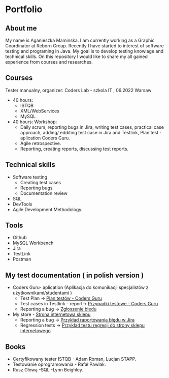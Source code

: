# Portfolio
## About me
My name is Aganieszka Maminska. I am currently working as a Graphic Coordinator at Reborn Group. Recently I have started to interest of software testing and programing in Java. My goal is to develop testing knowlage and technical skills. On this repository I would like to share my all gained experience from courses and researches.
## Courses
Tester manualny,
organizer: Coders Lab - szkola IT , 06.2022 Warsaw
* 40 hours: 
  * ISTQB
  * XML/WebServices
  * MySQL
* 40 hours: Workshop:
  * Daily scrum, reporting bugs in Jira, writing test cases, practical case approach,
adding/ edditing test case in Jira and Testlink, Plan test - aplication Coders Guru.
  * Agile retrospective. 
  * Reporting, creating reports, discussing test reports.
## Technical skills
 * Software testing
   * Creating test cases
   * Reporting bugs
   * Documentation review
 * SQL
 * DevTools
 * Agile Development Methodology.
## Tools
 * Github
 * MySQL Workbench
 * Jira
 * TestLink
 * Postman
## My test documentation ( in polish version )
 * Coders Guru- aplication (Aplikacja do komunikacji specjalistów z użytkownikami/studentami )
   * Test Plan -> [Plan testów - Coders Guru](../main/Wzor_Plan%20test%C3%B3w%20Coders%20Guru-%20Agnieszka%20Mami%C5%84ska.pdf)
   * Test cases in Testlink - report-> [Przypadki testowe - Coders Guru](https://github.com/aga-apm/Portfolio/blob/main/TestLink_%20raport.pdf)
   * Reporting a bug -> [Zgłoszenie błedu](https://github.com/aga-apm/Portfolio/blob/main/raport%20z%20b%C5%82%C4%99dem.pdf)
 * My store - [Strona internetowa sklepu](https://dev-mystore-testlab.coderslab.pl/index.php)
   * Reporting a bug -> [Przykład raportowania błędu w Jira](https://github.com/aga-apm/Portfolio/blob/main/ONLW30-302.doc.pdf)
   * Regression tests -> [Przykład testu regresji do strony sklepu internetowego](https://github.com/aga-apm/Portfolio/blob/main/ONLW30-677.doc.pdf)
## Books
 * Certyfikowany tester ISTQB - Adam Roman, Lucjan STAPP.
 * Testowanie oprogramowania - Rafał Pawlak.
 * Rusz Głową -SQL -Lynn Beighley.
